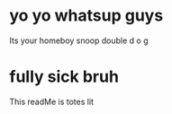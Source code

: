 # yo yo whatsup guys

Its your homeboy snoop double d o g 

# fully sick bruh
This readMe is totes lit
